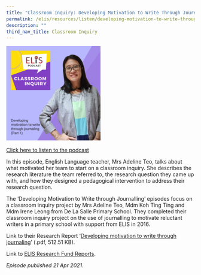 ```yaml
---
title: "Classroom Inquiry: Developing Motivation to Write Through Journaling (Part 1)"
permalink: /elis/resources/listen/developing-motivation-to-write-through-journaling-part-1/
description: ""
third_nav_title: Classroom Inquiry
---
```

<img src="/images/adeline-1.png" style="width:50%">
		 
<a href="https://open.spotify.com/episode/6edaNvdQA170retrcpwTqd">Click here to listen to the podcast</a>

In this episode, English Language teacher, Mrs Adeline Teo, talks about what motivated her team to start on a classroom inquiry. She describes the research literature the team referred to, the research question they came up with, and how they designed a pedagogical intervention to address their research question.

The ‘Developing Motivation to Write through Journalling’ episodes focus on a classroom inquiry project by Mrs Adeline Teo, Mdm Koh Ting Ting and Mdm Irene Leong from De La Salle Primary School. They completed their classroom inquiry project on the use of journalling to motivate reluctant writers in a primary school with support from ELIS in 2016.  
  
Link to their Research Report ‘[Developing motivation to write through journaling](/files/de-la-salle-primary-school-final-report.pdf)’ (.pdf, 512.51 KB).&nbsp;  
  
Link to&nbsp;[ELIS Research Fund Reports](https://staging.d1wti0p44mqune.amplifyapp.com/elis/resources/read/elis-research-fund-reports).

<em>Episode published 21 Apr 2021.</em>
